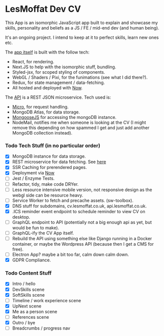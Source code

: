 LesMoffat Dev CV
================

This App is an isomorphic JavaScript app built to explain and showcase my skills, personality and beliefs as a JS / FE / mid-end dev (and human being).

It's an ongoing project. I intend to keep at it to perfect skills, learn new ones etc.

The [app itself](https://cv.lesmoffat.co.uk/cv?ref=github) is built with the follow tech: 
- React, for rendering.
- Next.JS to help with the isomorphic stuff, bundling.
- Styled-jsx, for scoped styling of components.
- WebGL / Shaders / Pixi, for the funimations (see what I did there?).
- Redux, for state management / data-fetching.
- All hosted and deployed with [Now](http://zeit.co/now).

The [API](https://github.com/lesbaa/cv-api) is a REST JSON microservice. Tech used is:
- [Micro](https://github.com/zeit/micro), for request handling.
- MongoDB Atlas, for data storage.
- [MongooseJS](https://mongoosejs.com/) for accessing the mongoDB instance.
- NodeMail, notifies me when someone is looking at the CV (I might remove this depending on how spammed I get and just add another MongoDB collection instead).

### Todo Tech Stuff (in no particular order)
- [x] MongoDB instance for data storage.
- [x] REST microservice for data fetching. See [here](https://github.com/lesbaa/cv-api)
- [x] SSR Caching for prerendered pages.
- [x] Deployment via [Now](http://zeit.co/now)
- [ ] Jest / Enzyme Tests.
- [ ] Refactor, tidy, make code DRYer.
- [ ] Less resource intensive mobile version, not responsive design as the webgl side can be resource heavy.
- [ ] Service Worker to fetch and precache assets. (sw-toolbox).
- [x] DNS stuff for subdomains, cv.lesmoffat.co.uk, api.lesmoffat.co.uk.
- [x] .ICS reminder event endpoint to schedule reminder to view CV on desktop.
- [ ] GraphQL endpoint to API (potentially not a big enough api as yet, but would be fun to make).
- [ ] GraphQL-ify the CV App itself.
- [ ] Rebuild the API using something else like Django running in a Docker container, or maybe the Wordpress API (because then I get a CMS for free).
- [ ] Electron App? maybe a bit too far, calm down calm down.
- [x] GDPR Compliance.

### Todo Content Stuff

- [x] Intro / hello
- [x] DevSkills scene
- [x] SoftSkills scene
- [ ] Timeline / work experience scene
- [x] UpNext scene
- [x] Me as a person scene
- [ ] References scene
- [x] Outro / bye
- [ ] Breadcrumbs / progress nav
